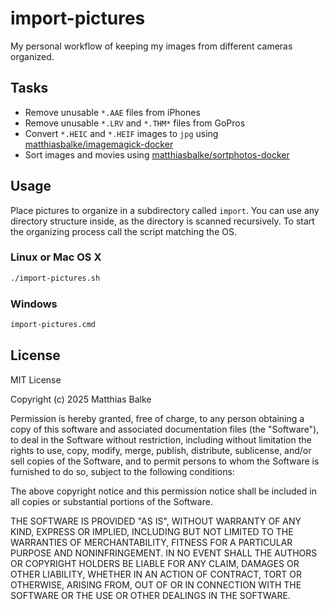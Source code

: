 # import-pictures

My personal workflow of keeping my images from different cameras organized.

## Tasks

* Remove unusable `*.AAE` files from iPhones
* Remove unusable `*.LRV` and `*.THM*` files from GoPros
* Convert `*.HEIC` and `*.HEIF` images to `jpg` using [matthiasbalke/imagemagick-docker][imagemagick-docker-url] 
* Sort images and movies using [matthiasbalke/sortphotos-docker][sortphotos-docker-url]

## Usage

Place pictures to organize in a subdirectory called `import`. You can use any directory structure inside, as the directory is scanned recursively. To start the organizing process call the script matching the OS.

### Linux or Mac OS X

```sh
./import-pictures.sh
```

### Windows

```cmd
import-pictures.cmd
```

## License

MIT License

Copyright (c) 2025 Matthias Balke

Permission is hereby granted, free of charge, to any person obtaining a copy
of this software and associated documentation files (the "Software"), to deal
in the Software without restriction, including without limitation the rights
to use, copy, modify, merge, publish, distribute, sublicense, and/or sell
copies of the Software, and to permit persons to whom the Software is
furnished to do so, subject to the following conditions:

The above copyright notice and this permission notice shall be included in all
copies or substantial portions of the Software.

THE SOFTWARE IS PROVIDED "AS IS", WITHOUT WARRANTY OF ANY KIND, EXPRESS OR
IMPLIED, INCLUDING BUT NOT LIMITED TO THE WARRANTIES OF MERCHANTABILITY,
FITNESS FOR A PARTICULAR PURPOSE AND NONINFRINGEMENT. IN NO EVENT SHALL THE
AUTHORS OR COPYRIGHT HOLDERS BE LIABLE FOR ANY CLAIM, DAMAGES OR OTHER
LIABILITY, WHETHER IN AN ACTION OF CONTRACT, TORT OR OTHERWISE, ARISING FROM,
OUT OF OR IN CONNECTION WITH THE SOFTWARE OR THE USE OR OTHER DEALINGS IN THE
SOFTWARE.

[imagemagick-docker-url]: https://github.com/matthiasbalke/imagemagick-docker
[sortphotos-docker-url]: https://github.com/matthiasbalke/sortphotos-docker
[semver]: http://semver.org/spec/v2.0.0.html
